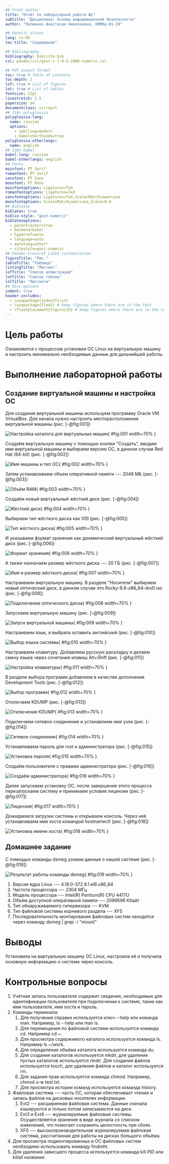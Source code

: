 ```yaml
---
## Front matter
title: "Отчёт по лабораторной работе №1"
subtitle: "Дисциплина: Основы информационной безопасности"
author: "Полиенко Анастасия Николаевна, НПМбд-01-19"

## Generic otions
lang: ru-RU
toc-title: "Содержание"

## Bibliography
bibliography: bib/cite.bib
csl: pandoc/csl/gost-r-7-0-5-2008-numeric.csl

## Pdf output format
toc: true # Table of contents
toc-depth: 2
lof: true # List of figures
lot: true # List of tables
fontsize: 12pt
linestretch: 1.5
papersize: a4
documentclass: scrreprt
## I18n polyglossia
polyglossia-lang:
  name: russian
  options:
	- spelling=modern
	- babelshorthands=true
polyglossia-otherlangs:
  name: english
## I18n babel
babel-lang: russian
babel-otherlangs: english
## Fonts
mainfont: PT Serif
romanfont: PT Serif
sansfont: PT Sans
monofont: PT Mono
mainfontoptions: Ligatures=TeX
romanfontoptions: Ligatures=TeX
sansfontoptions: Ligatures=TeX,Scale=MatchLowercase
monofontoptions: Scale=MatchLowercase,Scale=0.9
## Biblatex
biblatex: true
biblio-style: "gost-numeric"
biblatexoptions:
  - parentracker=true
  - backend=biber
  - hyperref=auto
  - language=auto
  - autolang=other*
  - citestyle=gost-numeric
## Pandoc-crossref LaTeX customization
figureTitle: "Рис."
tableTitle: "Таблица"
listingTitle: "Листинг"
lofTitle: "Список иллюстраций"
lotTitle: "Список таблиц"
lolTitle: "Листинги"
## Misc options
indent: true
header-includes:
  - \usepackage{indentfirst}
  - \usepackage{float} # keep figures where there are in the text
  - \floatplacement{figure}{H} # keep figures where there are in the text
---
```


# Цель работы

Ознакомится с процессом установки OC Linux на виртуальную машину и настроить минимально 
необходимые данные для дальнейшей работы.


# Выполнение лабораторной работы

## Создание виртуальной машины и настройка ОС

Для создания виртуальной машины используем программу Oracle VM VirtualBox. Для начала нужно настроить 
месторасположение виртуальной машины (рис. [-@fig:001])

![Настройка каталога для виртуальных машин](image/Screenshot_1.jpg){ #fig:001 width=70% }

Создаём виртуальную машину с помощью кнопки "Создать", вводим имя виртуальной машины и выбираем версию ОС,
в данном случае Red Hat (64-bit) (рис. [-@fig:002])

![Имя машины и тип ОС](image/Screenshot_2.jpg){ #fig:002 width=70% }

Затем устанавливаем объем оперативной памяти --- 2048 МБ (рис. [-@fig:003])

![Объём RAM](image/Screenshot_3.jpg){ #fig:003 width=70% }

Создаём новый виртуальный жёсткий диск (рис. [-@fig:004])

![Жёсткий диск](image/Screenshot_4.jpg){ #fig:004 width=70% }

Выбираем тип жёсткого диска как VDI (рис. [-@fig:005])

![Тип жёсткого диска](image/Screenshot_5.jpg){ #fig:005 width=70% }

И указываем формат хранения как динамический виртуальный жёсткий диск (рис. [-@fig:006])

![Формат хранения](image/Screenshot_6.jpg){ #fig:006 width=70% }

А также назначаем размер жёсткого диска --- 20 ГБ (рис. [-@fig:007])

![Имя и размер жёсткого диска](image/Screenshot_7.jpg){ #fig:007 width=70% }

Настраиваем виртуальную машину. В разделе "Носители" выбираем новый оптический диск, в данном случае это
Rocky-8.6-x86_64-dvd1.iso (рис. [-@fig:008])

![Подключение оптического диска](image/Screenshot_8.jpg){ #fig:008 width=70% }

Запускаем виртуальную машину (рис. [-@fig:009])

![Запуск виртуальной машины](image/Screenshot_10.jpg){ #fig:009 width=70% }

Настраиваем язык, я выбрала оставить английский (рис. [-@fig:010])

![Выбор языка системы](image/Screenshot_9.jpg){ #fig:010 width=70% }

Настраиваем клавитуру. Добавляем русскую раскладку и делаем смену языка через сочетание клавиш Alt+Shift (рис. [-@fig:011])

![Настройка клавиатуры](image/Screenshot_11.jpg){ #fig:011 width=70% }

В разделе выбора программ добавляем в качестве дополнения Development Tools (рис. [-@fig:012])

![Выбор программ](image/Screenshot_12.jpg){ #fig:012 width=70% }

Отключаем KDUMP (рис. [-@fig:013])

![Отключение KDUMP](image/Screenshot_13.jpg){ #fig:013 width=70% }

Подключаем сетевое соединение и устанавлием имя узла (рис. [-@fig:014])

![Сетевое соединение](image/Screenshot_14.jpg){ #fig:014 width=70% }

Устанавливаем пароль для root и администратора (рис. [-@fig:015])

![Установка пароля](image/Screenshot_15.jpg){ #fig:015 width=70% }

Создаём пользователя с правами администратора (рис. [-@fig:016])

![Создаём администратора](image/Screenshot_16.jpg){ #fig:016 width=70% }

Далее запускаем установку ОС, после завершения этого процесса перезапускаем систему 
и принимаем условия лицензии (рис. [-@fig:017])

![Лицензия](image/Screenshot_17.jpg){ #fig:017 width=70% }

Дожидаемся загрузки системы и открываем консоль. Через неё устанавливаем имя хоста 
командой hostnamectl (рис. [-@fig:018])

![Установка имени хоста](image/Screenshot_18.jpg){ #fig:018 width=70% }

## Домашнее задание

С помощью команды dsmeg узнаем данные о нашей системе (рис. [-@fig:019])

![Результат работы команды dsmeg](image/Screenshot_19.jpg){ #fig:019 width=70% }

1. Версия ядра Linux --- 4.18.0-372.9.1.el8.x86_64
1. Частота процессора --- 2304 МГц
1. Модель процессора --- Intel(R) Pentium(R) CPU 4417U
1. Объём доступной оперативной памяти --- 2096696 Кбайт
1. Тип обнаруживаемого гипервизора --- KVM
1. Тип файловой системы корневого раздела --- XFS
1. Последовательность монтирования файловых систем находится через команду dsmeg | grep -i "mount"

# Выводы

Установила на виртуальную машину OC Linux, настроила её и получила основную информацию о системе через консоль.

# Контрольные вопросы

1. Учётная запись пользователя содержит сведения, необходимые для идентификации пользователя при подключении к системе,
такие как имя пользователя, имя хоста и пароль.
1. Команды терминала:
	1. Для получения справки используется ключ --help или команда man. Например, ls --help или man ls.
	1. Для перемещения по файловой системе используется команда cd. Например cd ~.
	1. Для просмотра содержимого каталога используется команда ls. Например ls ~/work.
	1. Для определения объёма каталога используется команда du. 
	1. Для создания каталогов используется mkdir, для удаления пустых каталогов используется rmdir. Для создания файлов
используется touch, для удаления файлов и каталог используется rm.
	1. Для задания прав используется команда chmod. Например, chmod u-w test.txt.
	1. Для просмотра истории команд используется команда history.
1. Файловая система --- часть ОС, которая обеспечивает чтение и запись файлов на дисковых носителях информации.
	1. Ext2 --- расширенная файловая система. Данные сначала кэшируются и только потом записываются на диск.
	1. Ext3 и Ext4 --- журналируемые файловые системы. Осуществляется хранение в виде журнала со списком изменений, что
помогает сохранить целостность при сбоях.
	1. XFS --- высокопроизводительная журналируемая файловая система, рассчитанная для работы на дисках большого объёма.
1. Для просмотра подмонтированных в ОС файловых систем необходимо использовать команду findmht.
1. Для удаления зависшего процесса используется команда kill *PID* или killall *название*.
